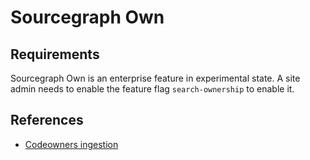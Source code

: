 # Sourcegraph Own


## Requirements

Sourcegraph Own is an enterprise feature in experimental state. 
A site admin needs to enable the feature flag `search-ownership` to enable it.

## References

- [Codeowners ingestion](codeowners_ingestion.md)